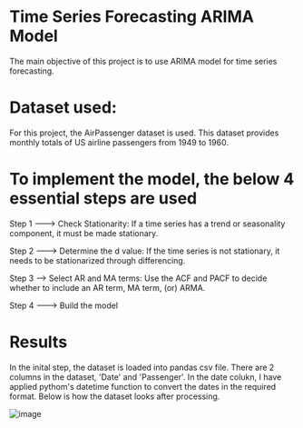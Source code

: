 # Time Series Forecasting ARIMA Model

The main objective of this project is to use ARIMA model for time series forecasting. 

# Dataset used:

For this project, the AirPassenger dataset is used. This dataset provides monthly totals of US airline passengers from 1949 to 1960. 

# To implement the model, the below 4 essential steps are used

Step 1 --->  Check Stationarity: 
If a time series has a trend or seasonality component, it must be made stationary.

Step 2 ---> Determine the d value: 
If the time series is not stationary, it needs to be stationarized through differencing.

Step 3 --> Select AR and MA terms: 
Use the ACF and PACF to decide whether to include an AR term, MA term, (or) ARMA.

Step 4 ---> Build the model

# Results

In the inital step, the dataset is loaded into pandas csv file. There are 2 columns in the dataset, 'Date' and 'Passenger'. In the date colukn, I have applied pythom's datetime function to convert the dates in the required format. Below is how the dataset looks after processing. 


![image](https://user-images.githubusercontent.com/103538049/210273982-289496ac-bd76-45c1-a9cb-57f0a06572d2.png)

